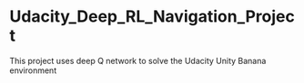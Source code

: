 # Udacity_Deep_RL_Navigation_Project
This project uses deep Q network to solve the Udacity Unity Banana environment
